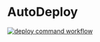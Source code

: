 # AutoDeploy

[![deploy command workflow](https://github.com/NaseerMohammedAbdul/AutoDeploy/actions/workflows/deploy-command.yml/badge.svg)](https://github.com/NaseerMohammedAbdul/AutoDeploy/actions/workflows/deploy-command.yml)
